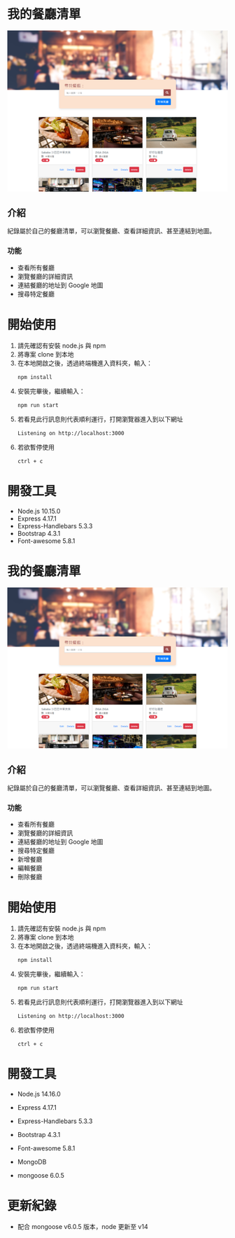 # 我的餐廳清單

<img src="./public/image/snapshot.png" width="600">

## 介紹

紀錄屬於自己的餐廳清單，可以瀏覽餐廳、查看詳細資訊、甚至連結到地圖。

### 功能

- 查看所有餐廳
- 瀏覽餐廳的詳細資訊
- 連結餐廳的地址到 Google 地圖
- 搜尋特定餐廳

# 開始使用

1. 請先確認有安裝 node.js 與 npm
2. 將專案 clone 到本地
3. 在本地開啟之後，透過終端機進入資料夾，輸入：
   ```
   npm install
   ```
4. 安裝完畢後，繼續輸入：
   ```
   npm run start
   ```
5. 若看見此行訊息則代表順利運行，打開瀏覽器進入到以下網址
   ```
   Listening on http://localhost:3000
   ```
6. 若欲暫停使用
   ```
   ctrl + c
   ```

# 開發工具

- Node.js 10.15.0
- Express 4.17.1
- Express-Handlebars 5.3.3
- Bootstrap 4.3.1
- Font-awesome 5.8.1

# 我的餐廳清單

<img src="./public/image/snapshot.png" width="600">

## 介紹

紀錄屬於自己的餐廳清單，可以瀏覽餐廳、查看詳細資訊、甚至連結到地圖。

### 功能

- 查看所有餐廳
- 瀏覽餐廳的詳細資訊
- 連結餐廳的地址到 Google 地圖
- 搜尋特定餐廳
- 新增餐廳
- 編輯餐廳
- 刪除餐廳

# 開始使用

1. 請先確認有安裝 node.js 與 npm
2. 將專案 clone 到本地
3. 在本地開啟之後，透過終端機進入資料夾，輸入：
   ```
   npm install
   ```
4. 安裝完畢後，繼續輸入：
   ```
   npm run start
   ```
5. 若看見此行訊息則代表順利運行，打開瀏覽器進入到以下網址
   ```
   Listening on http://localhost:3000
   ```
6. 若欲暫停使用
   ```
   ctrl + c
   ```

# 開發工具

- Node.js 14.16.0
- Express 4.17.1
- Express-Handlebars 5.3.3
- Bootstrap 4.3.1
- Font-awesome 5.8.1

- MongoDB
- mongoose 6.0.5

# 更新紀錄

- 配合 mongoose v6.0.5 版本，node 更新至 v14
